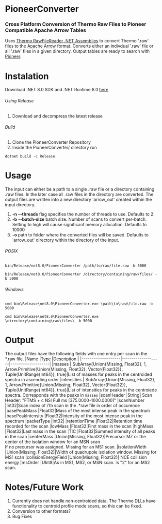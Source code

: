 # PioneerConverter

### Cross Platform Conversion of Thermo Raw Files to Pioneer Compatible Apache Arrow Tables

Uses [Thermo RawFileReader .NET Assemblies](https://github.com/thermofisherlsms/RawFileReader) to convert Thermo '.raw' files to the [Apache Arrow](https://arrow.apache.org/) format. 
Converts either an indivdual '.raw' file or all '.raw' files in a given directory. Output tables are ready to search with [Pioneer](https://github.com/nwamsley1/Pioneer.jl).

# Instalation

Download .NET 8.0 SDK and .NET Runtime 8.0 [here](https://dotnet.microsoft.com/en-us/download/dotnet/8.0)

###### Using Release
1) Download and decompress the latest release 

###### Build
1) Clone the PioneerConverter Repository
2) Inside the PioneerConverter/ directory run
```
dotnet build -c Release
```

# Usage 
The input can either be a path to a single .raw file or a directory containing .raw files. In the later case all .raw files in the directory are converted. The output files
are written into a new directory 'arrow_out' created within the input directory. 

1) <b>-n</b> <b>--threads</b> flag specifies the number of threads to use. Defaults to 2. 
2) <b>-b</b> <b>--batch-size</b> batch size. Number of scans to convert per-batch. Setting to high will cause significant memory allocation. Defaults to 10000
3) <b>-o</b> path to folder where the converted files will be saved. Defaults to 'arrow_out' directory within the directory of the input. 

###### POSIX
```
bin/Release/net8.0/PioneerConverter /path/to/raw/file.raw -b 5000

bin/Release/net8.0/PioneerConverter /directory/containing/raw/files/ -b 5000
```

###### Windows
```
cmd bin\Release\net8.0\PioneerConverter.exe \path\to\raw\file.raw -b 5000

cmd bin\Release\net8.0\PioneerConverter.exe \directory\containing\raw\files\ -b 5000
```

# Output 

 The output files have the following fields with one entry per scan in the *.raw file. 
 |Name                |Type                |Description                    |
 |--------------------|--------------------|--------------------|
 |masses              | SubArray{Union{Missing, Float32}, 1, Arrow.Primitive{Union{Missing, Float32}, Vector{Float32}}, Tuple{UnitRange{Int64}}, true}|List of masses for peaks in the centroided <br> spectra in ascending order
 |intensities         | SubArray{Union{Missing, Float32}, 1, Arrow.Primitive{Union{Missing, Float32}, Vector{Float32}}, Tuple{UnitRange{Int64}}, true}|List of intensities for peaks in the centroiede <br> spectra. Corresponds with the peaks in `masses`
 |scanHeader |String| Scan Header:  "FTMS + c NSI Full ms [375.0000-1000.0000]"
 |scanNumber          |Int32|Scan index of i'th scan in the .*raw file in order of occurence
 |basePeakMass        |Float32|Mass of the most intense peak in the spectrum 
 |basePeakIntensity   |Float32|Intensity of the most intense peak in the spectrum
 |packetType          |Int32|
 |retentionTime       |Float32|Retention time recorded for the scan 
 |lowMass             |Float32|First mass in the scan
 |highMass            |Float32|Last mass in the scan
 |TIC                 |Float32|Summed intensity of all peaks in the scan
 |centerMass             |Union{Missing, Float32}|Precursor MZ or the center of the isolation window for an MSN scan <br> If no precursor was assigned. Missing for an MS1 scan.
 |isolationWidth    |Union{Missing, Float32}|Width of quadrupole isolation window. Missing for MS1 scan
 |collisionEnergyField            |Union{Missing, Float32}| NCE collision energy
 |msOrder             |UInt8|As in MS1, MS2, or MSN scan. Is "2" for an MS2 scan.
 

# Notes/Future Work

 1) Currently does not handle non-centroided data. The Thermo DLLs have functionality to centroid profile mode scans, so this can be fixed.
 2) Conversion to other formats?
 3) Bug Fixes
